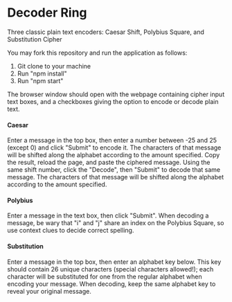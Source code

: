 # Decoder Ring

Three classic plain text encoders: Caesar Shift, Polybius Square, and Substitution Cipher

You may fork this repository and run the application as follows:

1. Git clone to your machine
2. Run "npm install"
3. Run "npm start"

The browser window should open with the webpage containing cipher input text boxes, and a checkboxes giving the option to encode or decode plain text.

#### Caesar
Enter a message in the top box, then enter a number between -25 and 25 (except 0) and click "Submit" to encode it. The characters of that message will be shifted along the alphabet according to the amount specified. Copy the result, reload the page, and paste the ciphered message. Using the same shift number, click the "Decode", then "Submit" to decode that same message. The characters of that message will be shifted along the alphabet according to the amount specified.

#### Polybius
Enter a message in the text box, then click "Submit". When decoding a message, be wary that "i" and "j" share an index on the Polybius Square, so use context clues to decide correct spelling.

#### Substitution
Enter a message in the top box, then enter an alphabet key below. This key should contain 26 unique characters (special characters allowed!); each character will be substituted for one from the regular alphabet when encoding your message. When decoding, keep the same alphabet key to reveal your original message.
